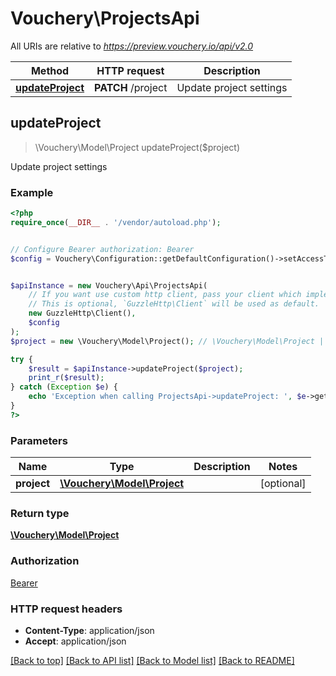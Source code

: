 # Vouchery\ProjectsApi

All URIs are relative to *https://preview.vouchery.io/api/v2.0*

Method | HTTP request | Description
------------- | ------------- | -------------
[**updateProject**](ProjectsApi.md#updateProject) | **PATCH** /project | Update project settings



## updateProject

> \Vouchery\Model\Project updateProject($project)

Update project settings

### Example

```php
<?php
require_once(__DIR__ . '/vendor/autoload.php');


// Configure Bearer authorization: Bearer
$config = Vouchery\Configuration::getDefaultConfiguration()->setAccessToken('YOUR_ACCESS_TOKEN');


$apiInstance = new Vouchery\Api\ProjectsApi(
    // If you want use custom http client, pass your client which implements `GuzzleHttp\ClientInterface`.
    // This is optional, `GuzzleHttp\Client` will be used as default.
    new GuzzleHttp\Client(),
    $config
);
$project = new \Vouchery\Model\Project(); // \Vouchery\Model\Project | 

try {
    $result = $apiInstance->updateProject($project);
    print_r($result);
} catch (Exception $e) {
    echo 'Exception when calling ProjectsApi->updateProject: ', $e->getMessage(), PHP_EOL;
}
?>
```

### Parameters


Name | Type | Description  | Notes
------------- | ------------- | ------------- | -------------
 **project** | [**\Vouchery\Model\Project**](../Model/Project.md)|  | [optional]

### Return type

[**\Vouchery\Model\Project**](../Model/Project.md)

### Authorization

[Bearer](../../README.md#Bearer)

### HTTP request headers

- **Content-Type**: application/json
- **Accept**: application/json

[[Back to top]](#) [[Back to API list]](../../README.md#documentation-for-api-endpoints)
[[Back to Model list]](../../README.md#documentation-for-models)
[[Back to README]](../../README.md)

